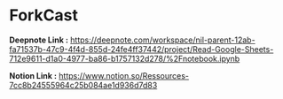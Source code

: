 # ForkCast

**Deepnote Link :** https://deepnote.com/workspace/nil-parent-12ab-fa71537b-47c9-4f4d-855d-24fe4ff37442/project/Read-Google-Sheets-712e9611-d1a0-4977-ba86-b1757132d278/%2Fnotebook.ipynb

**Notion Link :** https://www.notion.so/Ressources-7cc8b24555964c25b084ae1d936d7d83
